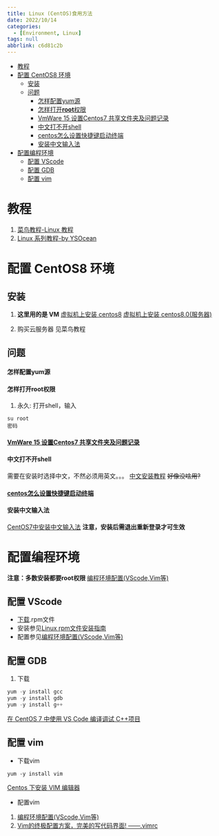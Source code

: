 ```yaml
---
title: Linux (CentOS)食用方法
date: 2022/10/14
categories:
  - [Environment, Linux]
tags: null
abbrlink: c6d81c2b
---
```



<!-- TOC -->

- [教程](#教程)
- [配置 CentOS8 环境](#配置-centos8-环境)
  - [安装](#安装)
  - [问题](#问题)
      - [怎样配置yum源](#怎样配置yum源)
      - [怎样打开**root**权限](#怎样打开root权限)
      - [VmWare 15 设置Centos7 共享文件夹及问题记录](#vmware-15-设置centos7-共享文件夹及问题记录)
      - [中文打不开shell](#中文打不开shell)
      - [centos怎么设置快捷键启动终端](#centos怎么设置快捷键启动终端)
      - [安装中文输入法](#安装中文输入法)
- [配置编程环境](#配置编程环境)
  - [配置 VScode](#配置-vscode)
  - [配置 GDB](#配置-gdb)
  - [配置 vim](#配置-vim)

<!-- /TOC -->
# 教程

1. [菜鸟教程-Linux 教程](https://www.runoob.com/linux/linux-tutorial.html)
2. [Linux 系列教程-by YSOcean](https://www.cnblogs.com/ysocean/tag/Linux%E7%B3%BB%E5%88%97%E6%95%99%E7%A8%8B/)

# 配置 CentOS8 环境

## 安装

1. **这里用的是 VM** 
[虚拟机上安装 centos8](https://www.cnblogs.com/wzb0228/p/12653104.html)
[虚拟机上安装 centos8.0(服务器)](https://www.cnblogs.com/fanzhenyong/p/11616192.html)

2. 购买云服务器 见菜鸟教程

## 问题
#### 怎样配置yum源

#### 怎样打开**root**权限 
1. 永久: 打开shell，输入
```
su root
密码
```
#### [VmWare 15 设置Centos7 共享文件夹及问题记录](https://www.cnblogs.com/skyheaving/p/12286513.html)

#### 中文打不开shell
需要在安装时选择中文，不然必须用英文。。。
[中文安装教程](https://blog.csdn.net/renfeigui0/article/details/102543039)  ~~好像没啥用?~~

#### [centos怎么设置快捷键启动终端](https://jingyan.baidu.com/article/14bd256e16e224fa6c26121e.html)

#### 安装中文输入法
[CentOS7中安装中文输入法](https://blog.csdn.net/qq_38880380/article/details/79013365)
**注意，安装后需退出重新登录才可生效**

# 配置编程环境
**注意：多数安装都要root权限**
[编程环境配置(VScode,Vim等)](https://www.cnblogs.com/Edge-coordinates/p/13960431.html)

## 配置 VScode
- [下载](https://code.visualstudio.com/Download).rpm文件
- 安装参见[Linux rpm文件安装指南](https://blog.csdn.net/neohuo/article/details/600339)
- 配置参见[编程环境配置(VScode,Vim等)](https://www.cnblogs.com/Edge-coordinates/p/13960431.html)

## 配置 GDB
1. 下载
```cpp
yum -y install gcc
yum -y install gdb
yum -y install g++
```

[在 CentOS 7 中使用 VS Code 编译调试 C++项目](https://www.cnblogs.com/lenmom/p/9193388.html)


## 配置 vim
- 下载vim
```
yum -y install vim
```
[Centos 下安装 VIM 编辑器](https://www.cnblogs.com/duanwandao/p/9947881.html)

- 配置vim 
1. [编程环境配置(VScode,Vim等)](https://www.cnblogs.com/Edge-coordinates/p/13960431.html)
2. [Vim的终极配置方案，完美的写代码界面! ——.vimrc](https://blog.csdn.net/amoscykl/article/details/80616688)


